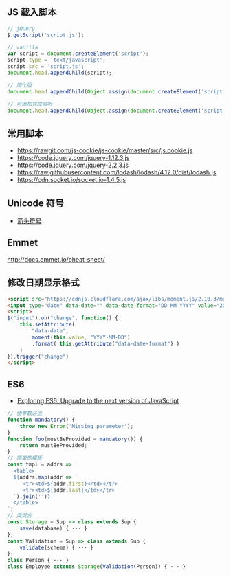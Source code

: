 
## JS 载入脚本

```js
// jQuery
$.getScript('script.js');

// vanilla
var script = document.createElement('script');
script.type = 'text/javascript';
script.src = 'script.js';
document.head.appendChild(script);

// 简化版
document.head.appendChild(Object.assign(document.createElement('script'),{src:'https://rawgit.com/js-cookie/js-cookie/master/src/js.cookie.js'}));

// 可添加完成监听
document.head.appendChild(Object.assign(document.createElement('script'),{src:'https://code.jquery.com/jquery-2.2.3.js',onload: ()=>console.log('Load Complete')}));
```

## 常用脚本

* https://rawgit.com/js-cookie/js-cookie/master/src/js.cookie.js
* https://code.jquery.com/jquery-1.12.3.js
* https://code.jquery.com/jquery-2.2.3.js
* https://raw.githubusercontent.com/lodash/lodash/4.12.0/dist/lodash.js
* https://cdn.socket.io/socket.io-1.4.5.js

## Unicode 符号

* [箭头符号](https://en.wikipedia.org/wiki/Arrow_(symbol))


##  Emmet
http://docs.emmet.io/cheat-sheet/


## 修改日期显示格式
```html
<script src="https://cdnjs.cloudflare.com/ajax/libs/moment.js/2.10.3/moment.min.js"></script>
<input type="date" data-date="" data-date-format="DD MM YYYY" value="2015-08-09">
<script>
$("input").on("change", function() {
    this.setAttribute(
        "data-date",
        moment(this.value, "YYYY-MM-DD")
        .format( this.getAttribute("data-date-format") )
    )
}).trigger("change")
</script>
```

## ES6
* [Exploring ES6: Upgrade to the next version of JavaScript](http://exploringjs.com/)

```js
// 使参数必选
function mandatory() {
    throw new Error('Missing parameter');
}
function foo(mustBeProvided = mandatory()) {
    return mustBeProvided;
}
// 简单的模板
const tmpl = addrs => `
  <table>
  ${addrs.map(addr => `
     <tr><td>${addr.first}</td></tr>
     <tr><td>${addr.last}</td></tr>
  `).join('')}
  </table>
`;
// 类混合
const Storage = Sup => class extends Sup {
    save(database) { ··· }
};
const Validation = Sup => class extends Sup {
    validate(schema) { ··· }
};
class Person { ··· }
class Employee extends Storage(Validation(Person)) { ··· }
```
